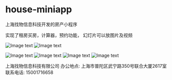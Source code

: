 # house-miniapp
上海找物信息科技开发的房产小程序

实现了租房买房，计算器，预约功能，  幻灯片可以放图片及视频


![Image text](http://saas1.zhaowu.cc/files/cnXxVXYfRDaJalfCTjYlSw/image/material/2018-04-20/u57gWhSiRNiB2aFXTmRqOQ.jpg)
![Image text](http://saas1.zhaowu.cc/files/cnXxVXYfRDaJalfCTjYlSw/image/material/2018-04-20/L5saEMDVT6K55216f8UAKw.jpg)


![Image text](http://saas1.zhaowu.cc/files/cnXxVXYfRDaJalfCTjYlSw/image/material/2018-04-20/1Ue9CW4aVTMWl48R7ZhzWUw.jpg)
![Image text](http://saas1.zhaowu.cc/files/cnXxVXYfRDaJalfCTjYlSw/image/material/2018-04-20/WkEsCDtfQsyb89AnkDPInSQ.jpg)
![Image text](http://saas1.zhaowu.cc/files/cnXxVXYfRDaJalfCTjYlSw/image/material/2018-04-20/fzXUI2NWSLmjQK8KOH6mLA.jpg)
![Image text](http://saas1.zhaowu.cc/files/cnXxVXYfRDaJalfCTjYlSw/image/material/2018-04-20/9CXFKLmOdTZag8XEsBiiY5Q.jpg)


上海找物信息科技有限公司 
办公地点: 上海市普陀区武宁路350号联合大厦2617室  
联系电话: 15001716658
